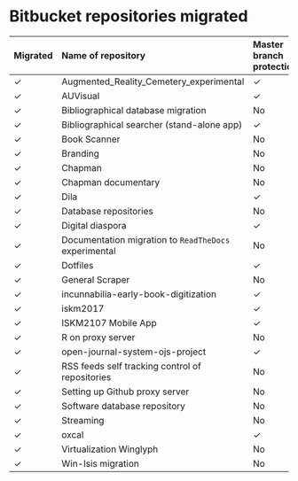 # Bitbucket repositories migrated

| Migrated | Name of repository | Master branch protection | Deprecated | Archived |
|:--|:--|:-- |:-- |:-- |
| ✓ | Augmented_Reality_Cemetery_experimental | ✓ | No |No |
| ✓ |  AUVisual | ✓ | No |No |
| ✓ | Bibliographical database migration | No | No | No |
| ✓ | Bibliographical searcher (stand-alone app) | ✓ | No | No |
| ✓ | Book Scanner | No | No | No |
| ✓ | Branding | No | No | No |
| ✓ | Chapman | No | No | No |
| ✓ | Chapman documentary | No | No | No |
| ✓ | Dila | ✓ | No | No |
| ✓ | Database repositories | No | No |No |
| ✓ | Digital diaspora | ✓ | No | ✓ |
| ✓ | Documentation migration to `ReadTheDocs` experimental | No | ✓  |No |
| ✓ | Dotfiles | ✓ | No | No |
| ✓ | General Scraper | No | No | No |
| ✓ | incunnabilia-early-book-digitization | ✓ | No |No |
| ✓ | iskm2017 | ✓ | ✓  |✓ |
| ✓ | ISKM2107 Mobile App | ✓ | ✓ | ✓ |
| ✓ | R on proxy server | No | No | No |
| ✓ | open-journal-system-ojs-project | ✓ | No | No |
| ✓ | RSS feeds self tracking control of repositories | No | No| No |
| ✓ | Setting up Github proxy server | No | No | No |
| ✓ | Software database repository | No | No| No |
| ✓ | Streaming | No | No |No |
| ✓ | oxcal | ✓ | No |Si |
| ✓ | Virtualization Winglyph | No | No |No |
| ✓ | Win-Isis migration | No | No |No |







